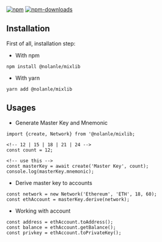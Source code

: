 [![npm][npm-image]][npm-url]
[![npm-downloads][npm-downloads-image]][npm-url]

[npm-downloads-image]: https://img.shields.io/npm/dm/@nolanle/mixlib.svg?style=flat
[npm-image]: https://img.shields.io/npm/v/@nolanle/mixlib.svg?style=flat
[npm-url]: https://www.npmjs.com/package/@nolanle/mixlib

## Installation

First of all, installation step:

- With npm

```
npm install @nolanle/mixlib
```

- With yarn

```
yarn add @nolanle/mixlib
```

## Usages

- Generate Master Key and Mnemonic

```
import {create, Network} from '@nolanle/mixlib;

<!-- 12 | 15 | 18 | 21 | 24 -->
const count = 12;

<!-- use this -->
const masterKey = await create('Master Key', count);
console.log(masterKey.mnemonic);
```

- Derive master key to accounts

```
const network = new Network('Ethereum', 'ETH', 18, 60);
const ethAccount = masterKey.derive(network);
```

- Working with account

```
const address = ethAccount.toAddress();
const balance = ethAccount.getBalance();
const privkey = ethAccount.toPrivateKey();
```
